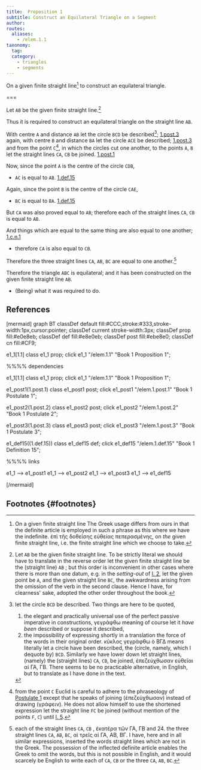 ```yaml
---
title:  Proposition 1
subtitle: Construct an Equilateral Triangle on a Segment
author:
routes:
  aliases:
    - /elem.1.1
taxonomy:
  tag:
  category:
    - triangles
    - segments
---
```


On a given finite straight line[^1] to construct an equilateral triangle.


===

Let `AB` be the given finite straight line.[^2]

Thus it is required to construct an equilateral triangle on the straight line `AB`. 

With centre `A` and distance `AB` let the circle `BCD` be described[^3]; [1.post.3] again, with centre `B` and distance `BA` let the circle `ACE` be described; [1.post.3] and from the point `C`[^4], in which the circles cut one another, to the points `A`, `B` let the straight lines `CA`, `CB` be joined. [1.post.1] 

Now, since the point `A` is the centre of the circle `CDB`, 
- `AC` is equal to `AB`. [1.def.15]

Again, since the point `B` is the centre of the circle `CAE`, 
- `BC` is equal to `BA`. [1.def.15]

But `CA` was also proved equal to `AB`; therefore each of the straight lines `CA`, `CB` is equal to `AB`.

And things which are equal to the same thing are also equal to one another; [1.c.n.1] 
- therefore `CA` is also equal to `CB`.

Therefore the three straight lines `CA`, `AB`, `BC` are equal to one another.[^5]

Therefore the triangle `ABC` is equilateral; and it has been constructed on the given finite straight line `AB`.


- (Being) what it was required to do.


## References

[1.def.15]: /elem.1.def.15 "Book 1 - Definition 15"
[1.post.1]: /elem.1.post.1 "Book 1 - Postulate 1"
[1.post.3]: /elem.1.post.3 "Book 1 - Postulate 3"
[1.c.n.1]: /elem.1.c.n.1 "Book 1 - Common Notion 1"

[mermaid]
graph BT
classDef default fill:#CCC,stroke:#333,stroke-width:1px,cursor:pointer;
classDef current stroke-width:3px;
classDef prop fill:#e0e8eb;
classDef def fill:#e8e0eb;
classDef post fill:#ebe8e0;
classDef cn fill:#CF9;

e1_1[1.1]
class e1_1 prop; 
click e1_1 "/elem.1.1" "Book 1 Proposition 1";

%%%% dependencies

e1_1[1.1]
class e1_1 prop; 
click e1_1 "/elem.1.1" "Book 1 Proposition 1";

e1_post1(1.post.1)
class e1_post1 post;
click e1_post1 "/elem.1.post.1" "Book 1 Postulate 1";

e1_post2(1.post.2)
class e1_post2 post;
click e1_post2 "/elem.1.post.2" "Book 1 Postulate 2";

e1_post3(1.post.3)
class e1_post3 post;
click e1_post3 "/elem.1.post.3" "Book 1 Postulate 3";

e1_def15((1.def.15))
class e1_def15 def;
click e1_def15 "/elem.1.def.15" "Book 1 Definition 15";

%%%% links

e1_1 --> e1_post1
e1_1 --> e1_post2
e1_1 --> e1_post3
e1_1 --> e1_def15

[/mermaid]

## Footnotes {#footnotes}

[^1]: On a given finite straight line
    The Greek usage differs from ours in that the definite article is employed in such a phrase as this where we have the indefinite. <foreign lang="greek">ἐπὶ τῆς δοθείσης εὐθείας πεπερασμένης</foreign>, <quote>on <em>the</em> given finite straight line,</quote> i.e. the finite straight line which we choose to take.

[^2]: Let `AB` be the given finite straight line.
    To be strictly literal we should have to translate in the reverse order <quote>let the given finite straight line be the (straight line) `AB`</quote> ; but this order is inconvenient in other cases where there is more than one datum, e.g. in the <em>setting-out</em> of <a href="/elem.1.2">I. 2</a>, <quote>let the given point be `A`, and the given straight line `BC`,</quote> the awkwardness arising from the omission of the verb in the second clause. Hence I have, for clearness' sake, adopted the other order throughout the book.

[^3]: let the circle `BCD` be described.
    Two things are here to be quoted, 
    1. the elegant and practically universal use of the perfect passive imperative in constructions, <foreign lang="greek">γεγράφθω</foreign> meaning of course <quote>let it <em>have been</em> described</quote> or <quote>suppose it described,</quote>
    2. the impossibility of expressing shortly in a translation the force of the words in their original order. <foreign lang="greek">κύκλος γεγράφθω ὸ ΒΓΔ</foreign> means literally <quote>let a circle have been described, the (circle, namely, which I dequote by) `BCD`.</quote> Similarly we have lower down <quote>let straight lines, (namely) the (straight lines) `CA`, `CB`, be joined,</quote> <foreign lang="greek">ἐπεζεύχθωσαν εὐθεῖαι αί ΓΑ, ΓΒ</foreign>. There seems to be no practicable alternative, in English, but to translate as I have done in the text.

[^4]: from the point `C`
    Euclid is careful to adhere to the phraseology of <a href="/elem.1.post.1">Postulate 1</a> except that he speaks of <quote>joining</quote> (<foreign lang="greek">ἐπεζεύχθωσαν</foreign>) instead of <quote>drawing</quote> (<foreign lang="greek">γράφειν</foreign>). He does not allow himself to use the shortened expression <quote>let the straight line `FC` be joined</quote> (without mention of the points `F`, `C`) until <a href="/elem.1.5">I. 5</a>.

[^5]: each of the straight lines `CA`, `CB`
    , <foreign lang="greek">ἑκατέρα τῶν ΓΑ, ΓΒ</foreign> and <span class="bold">24. the three straight</span> lines `CA`, `AB`, `BC`, <foreign lang="greek">αἱ τρεῖς αἱ ΓΑ, ΑΒ, ΒΓ</foreign>. I have, here and in all similar expressions, inserted the words <quote>straight lines</quote> which are not in the Greek. The possession of the inflected definite article enables the Greek to omit the words, but this is not possible in English, and it would scarcely be English to write <quote>each of `CA`, `CB`</quote> or <quote>the three `CA`, `AB`, `BC`.</quote>

